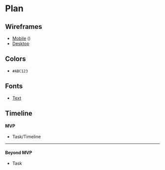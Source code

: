 # Plan

## Wireframes
* [Mobile](https://github.com/kostelal0688/sep10-freedom-projec/assets/146861788/6157374a-a7f0-4617-8cee-0e6c87d10849)
()
* [Desktop]()

## Colors
* `#ABC123`

## Fonts
* [Text](URL)

## Timeline

#### MVP

* Task/Timeline

---

#### Beyond MVP

* Task
